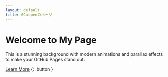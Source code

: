 ```yaml
---
layout: default
title: 0Cuopenのページ
---
```


# Welcome to My Page

This is a stunning background with modern animations and parallax effects to make your GitHub Pages stand out.

[Learn More](sample) {: .button }
